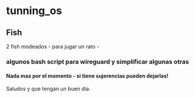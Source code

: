 # tunning_os

## Fish
2 fish modeados - para jugar un rato - 

### algunos bash script para wireguard y simplificar algunas otras

#### Nada mas por el momento - si tiene sujerencias pueden dejarlas! 

Saludos y que tengan un buen dia.
